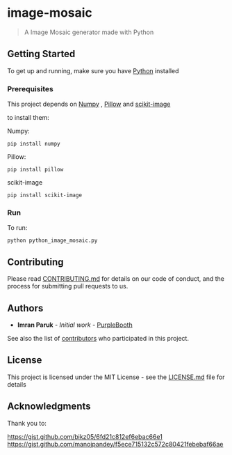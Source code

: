 

# image-mosaic

> A Image Mosaic generator made with Python 

## Getting Started

To get up and running, make sure you have [Python](https://www.python.org/) installed

### Prerequisites

This project depends on [Numpy](www.numpy.org/) , [Pillow](https://pillow.readthedocs.io/en/5.1.x/) and [scikit-image](http://scikit-image.org/docs/dev/install.html)

to install them:

Numpy:
```
pip install numpy
```
Pillow:
```
pip install pillow
```
scikit-image
```
pip install scikit-image
```

### Run

To run:

```
python python_image_mosaic.py
```

## Contributing

Please read [CONTRIBUTING.md](https://gist.github.com/PurpleBooth/b24679402957c63ec426) for details on our code of conduct, and the process for submitting pull requests to us.


## Authors

* **Imran Paruk** - *Initial work* - [PurpleBooth](https://github.com/PurpleBooth)

See also the list of [contributors](https://github.com/your/project/contributors) who participated in this project.

## License

This project is licensed under the MIT License - see the [LICENSE.md](LICENSE.md) file for details

## Acknowledgments

Thank you to:

https://gist.github.com/bikz05/6fd21c812ef6ebac66e1
https://gist.github.com/manojpandey/f5ece715132c572c80421febebaf66ae
